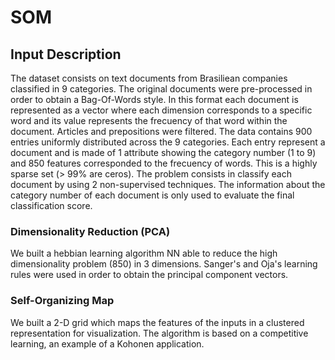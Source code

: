 # SOM

## Input Description

The dataset consists on text documents from Brasiliean companies classified in 9 categories. The original documents were pre-processed in order to obtain a Bag-Of-Words style. In this format each document is represented as a vector where each dimension corresponds to a specific word and its value represents the frecuency of that word within the document. Articles and prepositions were filtered.
The data contains 900 entries uniformly distributed across the 9 categories. Each entry represent a document and is made of 1 attribute showing the category number (1 to 9) and 850 features corresponded to the frecuency of words. This is a highly sparse set (> 99\% are ceros).
The problem consists in classify each document by using 2 non-supervised techniques. The information about the category number of each document is only used to evaluate the final classification score.

### Dimensionality Reduction (PCA)

We built a hebbian learning algorithm NN able to reduce the high dimensionality problem (850) in 3 dimensions. Sanger's and Oja's learning rules were used in order to obtain the principal component vectors.

### Self-Organizing Map

We built a 2-D grid which maps the features of the inputs in a clustered representation for visualization. The algorithm is based on a competitive learning, an example of a Kohonen application.
